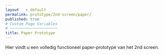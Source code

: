 ```yaml
---
layout   : default
permalink: prototype/2nd-screen/paper/
published: true
# Custom Page Variables
# ─────────────────────
title: Paper Prototype
---
```

<p class="top"> Hier vindt u een volledig functioneel paper-prototype van het 2nd screen.</p>
